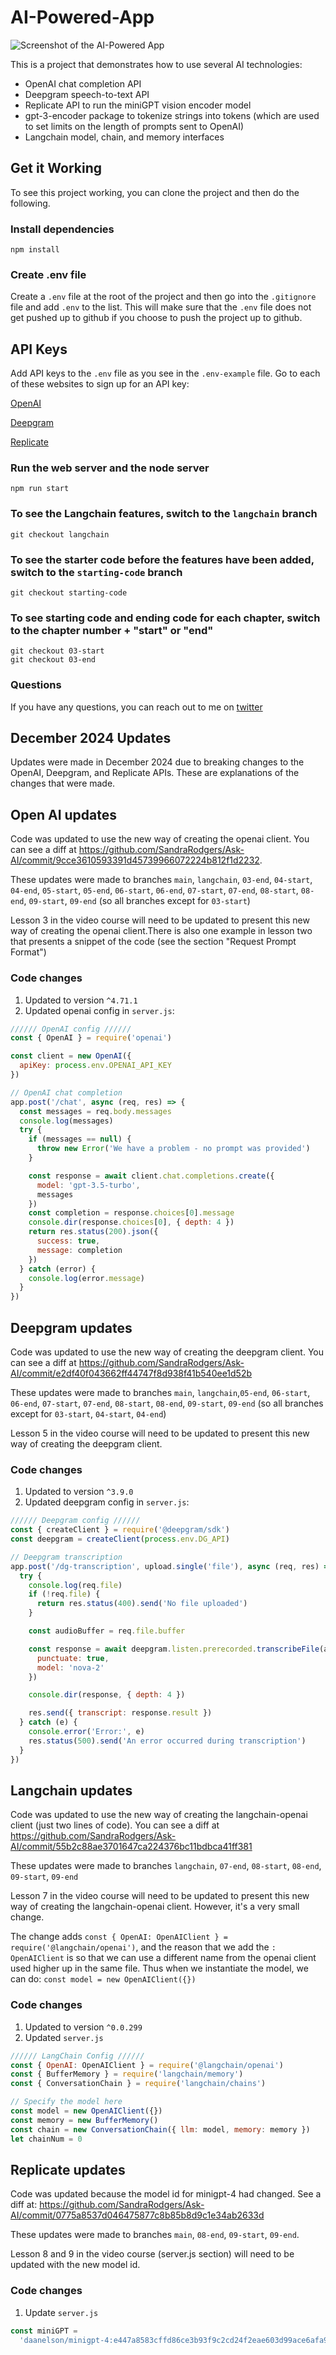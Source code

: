 # AI-Powered-App

![Screenshot of the AI-Powered App](./src/assets/demo.png)

This is a project that demonstrates how to use several AI technologies:

- OpenAI chat completion API
- Deepgram speech-to-text API
- Replicate API to run the miniGPT vision encoder model
- gpt-3-encoder package to tokenize strings into tokens (which are used to set limits on the length of prompts sent to OpenAI)
- Langchain model, chain, and memory interfaces

## Get it Working

To see this project working, you can clone the project and then do the following.

### Install dependencies

```
npm install
```

### Create .env file

Create a `.env` file at the root of the project and then go into the `.gitignore` file and add `.env` to the list. This will make sure that the `.env` file does not get pushed up to github if you choose to push the project up to github.

## API Keys

Add API keys to the `.env` file as you see in the `.env-example` file. Go to each of these websites to sign up for an API key:

[OpenAI](https://platform.openai.com/signup)

[Deepgram](https://dpgr.am/deepgram-signup)

[Replicate](https://replicate.com/)

### Run the web server and the node server

```
npm run start
```

### To see the Langchain features, switch to the `langchain` branch

```
git checkout langchain
```

### To see the starter code before the features have been added, switch to the `starting-code` branch

```
git checkout starting-code
```

### To see starting code and ending code for each chapter, switch to the chapter number + "start" or "end"

```
git checkout 03-start
git checkout 03-end
```

### Questions

If you have any questions, you can reach out to me on [twitter](https://twitter.com/sandra_rodgers_)

## December 2024 Updates

Updates were made in December 2024 due to breaking changes to the OpenAI, Deepgram, and Replicate APIs. These are explanations of the changes that were made.

## Open AI updates

Code was updated to use the new way of creating the openai client. You can see a diff at https://github.com/SandraRodgers/Ask-AI/commit/9cce3610593391d45739966072224b812f1d2232.

These updates were made to branches `main`, `langchain`, `03-end`, `04-start`, `04-end`, `05-start`, `05-end`, `06-start`, `06-end`, `07-start`, `07-end`, `08-start`, `08-end`, `09-start`, `09-end` (so all branches except for `03-start`)

Lesson 3 in the video course will need to be updated to present this new way of creating the openai client.There is also one example in lesson two that presents a snippet of the code (see the section "Request Prompt Format")

### Code changes

1. Updated to version `^4.71.1`
2. Updated openai config in `server.js`:

```js
////// OpenAI config //////
const { OpenAI } = require('openai')

const client = new OpenAI({
  apiKey: process.env.OPENAI_API_KEY
})

// OpenAI chat completion
app.post('/chat', async (req, res) => {
  const messages = req.body.messages
  console.log(messages)
  try {
    if (messages == null) {
      throw new Error('We have a problem - no prompt was provided')
    }

    const response = await client.chat.completions.create({
      model: 'gpt-3.5-turbo',
      messages
    })
    const completion = response.choices[0].message
    console.dir(response.choices[0], { depth: 4 })
    return res.status(200).json({
      success: true,
      message: completion
    })
  } catch (error) {
    console.log(error.message)
  }
})
```

## Deepgram updates

Code was updated to use the new way of creating the deepgram client. You can see a diff at https://github.com/SandraRodgers/Ask-AI/commit/e2df40f043662ff44747f8d938f41b540ee1d52b

These updates were made to branches `main`, `langchain`,`05-end`, `06-start`, `06-end`, `07-start`, `07-end`, `08-start`, `08-end`, `09-start`, `09-end` (so all branches except for `03-start`, `04-start`, `04-end`)

Lesson 5 in the video course will need to be updated to present this new way of creating the deepgram client.

### Code changes

1. Updated to version `^3.9.0`
2. Updated deepgram config in `server.js`:

```js
////// Deepgram config //////
const { createClient } = require('@deepgram/sdk')
const deepgram = createClient(process.env.DG_API)

// Deepgram transcription
app.post('/dg-transcription', upload.single('file'), async (req, res) => {
  try {
    console.log(req.file)
    if (!req.file) {
      return res.status(400).send('No file uploaded')
    }

    const audioBuffer = req.file.buffer

    const response = await deepgram.listen.prerecorded.transcribeFile(audioBuffer, {
      punctuate: true,
      model: 'nova-2'
    })

    console.dir(response, { depth: 4 })

    res.send({ transcript: response.result })
  } catch (e) {
    console.error('Error:', e)
    res.status(500).send('An error occurred during transcription')
  }
})
```

## Langchain updates

Code was updated to use the new way of creating the langchain-openai client (just two lines of code). You can see a diff at https://github.com/SandraRodgers/Ask-AI/commit/55b2c88ae3701647ca224376bc11bdbca41ff381

These updates were made to branches `langchain`, `07-end`, `08-start`, `08-end`, `09-start`, `09-end`

Lesson 7 in the video course will need to be updated to present this new way of creating the langchain-openai client. However, it's a very small change.

The change adds `const { OpenAI: OpenAIClient } = require('@langchain/openai')`, and the reason that we add the `: OpenAIClient` is so that we can use a different name from the openai client used higher up in the same file. Thus when we instantiate the model, we can do: `const model = new OpenAIClient({}) `

### Code changes

1. Updated to version `^0.0.299`
2. Updated `server.js`

```js
////// LangChain Config //////
const { OpenAI: OpenAIClient } = require('@langchain/openai')
const { BufferMemory } = require('langchain/memory')
const { ConversationChain } = require('langchain/chains')

// Specify the model here
const model = new OpenAIClient({})
const memory = new BufferMemory()
const chain = new ConversationChain({ llm: model, memory: memory })
let chainNum = 0
```

## Replicate updates

Code was updated because the model id for minigpt-4 had changed. See a diff at: https://github.com/SandraRodgers/Ask-AI/commit/0775a8537d046475877c8b85b8d9c1e34ab2633d

These updates were made to branches `main`, `08-end`, `09-start`, `09-end`.

Lesson 8 and 9 in the video course (server.js section) will need to be updated with the new model id.

### Code changes

1. Update `server.js`

```js
const miniGPT =
  'daanelson/minigpt-4:e447a8583cffd86ce3b93f9c2cd24f2eae603d99ace6afa94b33a08e94a3cd06'
```
